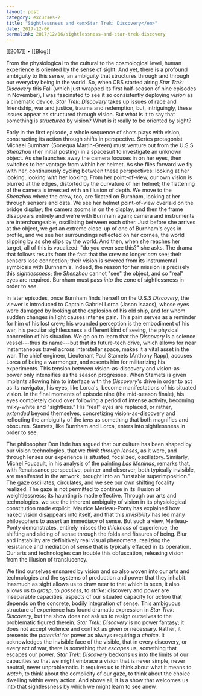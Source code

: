 ```yaml
---
layout: post
category: excurses-2
title: "Sightlessness and <em>Star Trek: Discovery</em>"
date: 2017-12-06
permalink: 2017/12/06/sightlessness-and-star-trek-discovery
---
```


[[2017]] • [[Blog]]

From the physiological to the cultural to the cosmological level, human experience is oriented by the sense of sight. And yet, there is a profound ambiguity to this sense, an ambiguity that structures through and through our everyday being in the world. So, when CBS started airing *Star Trek: Discovery* this Fall (which just wrapped its first half-season of nine episodes in November), I was fascinated to see it so consistently deploying *vision* as a cinematic device. *Star Trek: Discovery* takes up issues of race and friendship, war and justice, trauma and redemption, but, intriguingly, these issues appear as structured through vision. But what is it to say that something is *structured* by vision? What is it really to be oriented by sight?

Early in the first episode, a whole sequence of shots plays with vision, constructing its action through shifts in perspective. Series protagonist Michael Burnham (Sonequa Martin-Green) must venture out from the U.S.S *Shenzhou* (her initial posting) in a spacesuit to investigate an unknown object. As she launches away the camera focuses in on her eyes, then switches to her vantage from within her helmet. As she flies forward we fly with her, continuously cycling between these perspectives: looking at her looking, looking *with* her looking. From her point-of-view, our own vision is blurred at the edges, distorted by the curvature of her helmet; the flattening of the camera is invested with an illusion of depth. We move to the *Shenzhou* where the crew, too, are fixated on Burnham, looking at her through sensors and data. We see her helmet point-of-view overlaid on the bridge display; the camera zooms in on the display, and then the frame disappears entirely and we're with Burnham again; camera and instruments are interchangeable, oscillating between each other. Just before she arrives at the object, we get an extreme close-up of one of Burnham's eyes in profile, and we see her surroundings reflected on her cornea, the world slipping by as she slips by the world. And then, when she reaches her target, all of this is vocalized: "do you even see this?" she asks. The drama that follows results from the fact that the crew no longer *can* see; their sensors lose connection; their vision is severed from its instrumental symbiosis with Burnham's. Indeed, the reason for her mission is precisely this *sightlessness*; the *Shenzhou* cannot "see" the object, and so "real" eyes are required. Burnham must pass *into* the zone of sightlessness in order to *see*.

In later episodes, once Burnham finds herself on the U.S.S *Discovery*, the viewer is introduced to Captain Gabriel Lorca (Jason Isaacs), whose eyes were damaged by looking at the explosion of his old ship, and for whom sudden changes in light causes intense pain. This pain serves as a reminder for him of his lost crew; his wounded perception is the embodiment of his war, his peculiar sightlessness a different kind of seeing, the physical concretion of his situation. We go on to learn that the *Discovery* is a science vessel---thus its name---but that its future-tech drive, which allows for near instantaneous travel across interstellar space, makes it a vital asset in the war. The chief engineer, Lieutenant Paul Stamets (Anthony Rapp), accuses Lorca of being a warmonger, and resents him for militarizing his experiments. This tension between vision-as-discovery and vision-as-power only intensifies as the season progresses. When Stamets is given implants allowing him to interface with the *Discovery*'s drive in order to act as its navigator, his eyes, like Lorca's, become manifestations of his situated vision. In the final moments of episode nine (the mid-season finale), his eyes completely cloud over following a period of intense activity, becoming milky-white and "sightless." His "real" eyes are replaced, or rather, *extended* beyond themselves, concretizing vision-as-discovery and reflecting the ambiguity of the *lens* as something that both magnifies and obscures. Stamets, like Burnham and Lorca, enters into sightlessness in order to see.

The philosopher Don Ihde has argued that our culture has been shaped by our vision technologies, that we *think through lenses*, as it were, and through lenses our experience is situated, focalized, oscillatory. Similarly, Michel Foucault, in his analysis of the painting *Las Meninas*, remarks that, with Renaissance perspective, painter and observer, both typically invisible, are manifested in the artwork, brought into an "unstable superimposition." The gaze oscillates, circulates, and we see our own shifting focality realized. The gaze is not permitted to continue in its illusion of weightlessness; its haunting is made effective. Through our arts and technologies, we see the inherent ambiguity of vision in its physiological constitution made explicit. Maurice Merleau-Ponty has explained how naked vision disappears into itself, and that this *invisibility* has led many philosophers to assert an immediacy of sense. But such a view, Merleau-Ponty demonstrates, entirely misses the *thickness* of experience, the shifting and sliding of sense through the folds and fissures of being. Blur and instability are definitively real visual phenomena, realizing the resistance and mediation of sense that is typically effaced in its operation. Our arts and technologies can trouble this obfuscation, releasing vision from the illusion of translucency.

We find ourselves ensnared by vision and so also woven into our arts and technologies and the systems of production and power that they inhabit. Inasmuch as sight allows us to draw near to that which is seen, it also allows us to *grasp*, to *possess*, to *strike*: discovery and power are inseparable capacities, aspects of our situated capacity for *action* that depends on the concrete, bodily integration of sense. This ambiguous structure of experience has found dramatic expression in *Star Trek: Discovery*, but the show does not ask us to resign ourselves to the problematic figured therein. *Star Trek: Discovery* is no power fantasy; it does not accept violence and conflict as given or necessary. Rather, it presents the *potential* for power as always requiring a *choice*. It acknowledges the invisible face of the visible, that in every discovery, or every act of war, there is something that *escapes* us, something that escapes our power. *Star Trek: Discovery* beckons us into the limits of our capacities so that we might embrace a vision that is never simple, never neutral, never unproblematic. It requires us to think about what it means to *watch*, to think about the complicity of our gaze, to think about the choice dwelling within every action. And above all, it is a show that welcomes us into that sightlessness by which we might learn to see anew.
